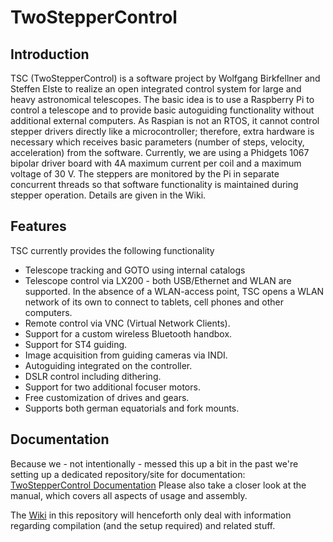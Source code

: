 # TwoStepperControl

## Introduction
TSC (TwoStepperControl) is a software project by Wolfgang Birkfellner and Steffen Elste to realize an open integrated control system for large and heavy astronomical telescopes. The basic idea is to use a Raspberry Pi to control a telescope and to provide basic autoguiding functionality without additional external computers. As Raspian is not an RTOS, it cannot control stepper drivers directly like a microcontroller; therefore, extra hardware is necessary which receives basic parameters (number of steps, velocity, acceleration) from the software. Currently, we are using a Phidgets 1067 bipolar driver board with 4A maximum current per coil and a maximum voltage of 30 V. The steppers are monitored by the Pi in separate concurrent threads so that software functionality is maintained during stepper operation. Details are given in the Wiki.

## Features
TSC currently provides the following functionality
- Telescope tracking and GOTO using internal catalogs
- Telescope control via LX200 - both USB/Ethernet and WLAN are supported. In the absence of a WLAN-access point, TSC opens a WLAN network of its own to connect to tablets, cell phones and other computers.
- Remote control via VNC (Virtual Network Clients).
- Support for a custom wireless Bluetooth handbox.
- Support for ST4 guiding.
- Image acquisition from guiding cameras via INDI.
- Autoguiding integrated on the controller.
- DSLR control including dithering.
- Support for two additional focuser motors.
- Free customization of drives and gears.
- Supports both german equatorials and fork mounts.

## Documentation
Because we - not intentionally - messed this up a bit in the past we're setting up a dedicated repository/site for documentation:
[TwoStepperControl Documentation](https://tscatm.wordpress.com/)
Please also take a closer look at the manual, which covers all aspects of usage and assembly.

The [Wiki](https://github.com/selste/TwoStepperControl/wiki) in this repository will henceforth only deal with information regarding compilation (and the setup required) and related stuff.
